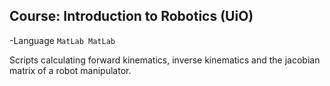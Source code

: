## Course: Introduction to Robotics (UiO)

-Language ```MatLab MatLab```

Scripts calculating forward kinematics,
inverse kinematics and the jacobian matrix
of a robot manipulator.

